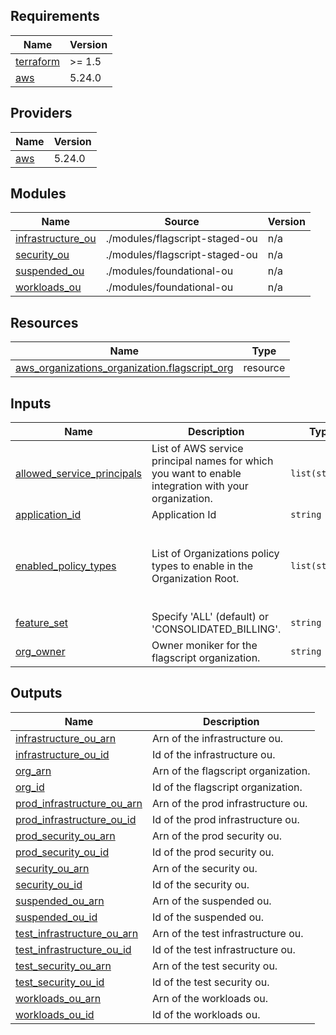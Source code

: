 <!-- BEGIN_TF_DOCS -->
## Requirements

| Name | Version |
|------|---------|
| <a name="requirement_terraform"></a> [terraform](#requirement\_terraform) | >= 1.5 |
| <a name="requirement_aws"></a> [aws](#requirement\_aws) | 5.24.0 |

## Providers

| Name | Version |
|------|---------|
| <a name="provider_aws"></a> [aws](#provider\_aws) | 5.24.0 |

## Modules

| Name | Source | Version |
|------|--------|---------|
| <a name="module_infrastructure_ou"></a> [infrastructure\_ou](#module\_infrastructure\_ou) | ./modules/flagscript-staged-ou | n/a |
| <a name="module_security_ou"></a> [security\_ou](#module\_security\_ou) | ./modules/flagscript-staged-ou | n/a |
| <a name="module_suspended_ou"></a> [suspended\_ou](#module\_suspended\_ou) | ./modules/foundational-ou | n/a |
| <a name="module_workloads_ou"></a> [workloads\_ou](#module\_workloads\_ou) | ./modules/foundational-ou | n/a |

## Resources

| Name | Type |
|------|------|
| [aws_organizations_organization.flagscript_org](https://registry.terraform.io/providers/hashicorp/aws/5.24.0/docs/resources/organizations_organization) | resource |

## Inputs

| Name | Description | Type | Default | Required |
|------|-------------|------|---------|:--------:|
| <a name="input_allowed_service_principals"></a> [allowed\_service\_principals](#input\_allowed\_service\_principals) | List of AWS service principal names for which you want to enable integration with your organization. | `list(string)` | `[]` | no |
| <a name="input_application_id"></a> [application\_id](#input\_application\_id) | Application Id | `string` | n/a | yes |
| <a name="input_enabled_policy_types"></a> [enabled\_policy\_types](#input\_enabled\_policy\_types) | List of Organizations policy types to enable in the Organization Root. | `list(string)` | <pre>[<br>  "AISERVICES_OPT_OUT_POLICY",<br>  "BACKUP_POLICY",<br>  "SERVICE_CONTROL_POLICY",<br>  "TAG_POLICY"<br>]</pre> | no |
| <a name="input_feature_set"></a> [feature\_set](#input\_feature\_set) | Specify 'ALL' (default) or 'CONSOLIDATED\_BILLING'. | `string` | `"ALL"` | no |
| <a name="input_org_owner"></a> [org\_owner](#input\_org\_owner) | Owner moniker for the flagscript organization. | `string` | `"flagscript"` | no |

## Outputs

| Name | Description |
|------|-------------|
| <a name="output_infrastructure_ou_arn"></a> [infrastructure\_ou\_arn](#output\_infrastructure\_ou\_arn) | Arn of the infrastructure ou. |
| <a name="output_infrastructure_ou_id"></a> [infrastructure\_ou\_id](#output\_infrastructure\_ou\_id) | Id of the infrastructure ou. |
| <a name="output_org_arn"></a> [org\_arn](#output\_org\_arn) | Arn of the flagscript organization. |
| <a name="output_org_id"></a> [org\_id](#output\_org\_id) | Id of the flagscript organization. |
| <a name="output_prod_infrastructure_ou_arn"></a> [prod\_infrastructure\_ou\_arn](#output\_prod\_infrastructure\_ou\_arn) | Arn of the prod infrastructure ou. |
| <a name="output_prod_infrastructure_ou_id"></a> [prod\_infrastructure\_ou\_id](#output\_prod\_infrastructure\_ou\_id) | Id of the prod infrastructure ou. |
| <a name="output_prod_security_ou_arn"></a> [prod\_security\_ou\_arn](#output\_prod\_security\_ou\_arn) | Arn of the prod security ou. |
| <a name="output_prod_security_ou_id"></a> [prod\_security\_ou\_id](#output\_prod\_security\_ou\_id) | Id of the prod security ou. |
| <a name="output_security_ou_arn"></a> [security\_ou\_arn](#output\_security\_ou\_arn) | Arn of the security ou. |
| <a name="output_security_ou_id"></a> [security\_ou\_id](#output\_security\_ou\_id) | Id of the security ou. |
| <a name="output_suspended_ou_arn"></a> [suspended\_ou\_arn](#output\_suspended\_ou\_arn) | Arn of the suspended ou. |
| <a name="output_suspended_ou_id"></a> [suspended\_ou\_id](#output\_suspended\_ou\_id) | Id of the suspended ou. |
| <a name="output_test_infrastructure_ou_arn"></a> [test\_infrastructure\_ou\_arn](#output\_test\_infrastructure\_ou\_arn) | Arn of the test infrastructure ou. |
| <a name="output_test_infrastructure_ou_id"></a> [test\_infrastructure\_ou\_id](#output\_test\_infrastructure\_ou\_id) | Id of the test infrastructure ou. |
| <a name="output_test_security_ou_arn"></a> [test\_security\_ou\_arn](#output\_test\_security\_ou\_arn) | Arn of the test security ou. |
| <a name="output_test_security_ou_id"></a> [test\_security\_ou\_id](#output\_test\_security\_ou\_id) | Id of the test security ou. |
| <a name="output_workloads_ou_arn"></a> [workloads\_ou\_arn](#output\_workloads\_ou\_arn) | Arn of the workloads ou. |
| <a name="output_workloads_ou_id"></a> [workloads\_ou\_id](#output\_workloads\_ou\_id) | Id of the workloads ou. |
<!-- END_TF_DOCS -->